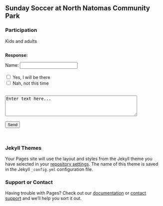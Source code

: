 ## Sunday Soccer at North Natomas Community Park


### Participation 

Kids and adults 

```markdown

```

<!DOCTYPE html>
<html>
<body>
<form action="mailto:secerbeg@gmail.com" method="post" enctype="text/plain" id="usrform">

<p> <b>Response:</b></p>
 
 Name: <input type="text" name="usrname"> 
<br>
<br>
<input type="checkbox" name="response" value="Yes" /> Yes, I will be there 
<br>
<input type="checkbox" name="response" value="No" /> Nah, not this time
<br>
<br> 
<textarea rows="4" cols="50" name="comment" form="usrform">
Enter text here...</textarea>
<br>
<br> 
  <input type="submit" value="Send">
</form>
<br>


<p></p>

<p></p>

</body>
</html>


### Jekyll Themes

Your Pages site will use the layout and styles from the Jekyll theme you have selected in your [repository settings](https://github.com/secerbeg/sundaysoccer.github.io/settings). The name of this theme is saved in the Jekyll `_config.yml` configuration file.

### Support or Contact

Having trouble with Pages? Check out our [documentation](https://help.github.com/categories/github-pages-basics/) or [contact support](https://github.com/contact) and we’ll help you sort it out.
